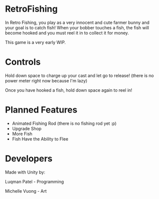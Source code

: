 # RetroFishing
In Retro Fishing, you play as a very innocent and cute farmer bunny and your goal is to catch fish! When your bobber touches a fish, the fish will become hooked and you must reel it in to collect it for money.

This game is a very early WIP.

# Controls
Hold down space to charge up your cast and let go to release! (there is no power meter right now because I'm lazy)

Once you have hooked a fish, hold down space again to reel in!

# Planned Features
- Animated Fishing Rod (there is no fishing rod yet :p)
- Upgrade Shop
- More Fish
- Fish Have the Ability to Flee

# Developers
Made with Unity by: 

Luqman Patel - Programming

Michelle Vuong - Art
